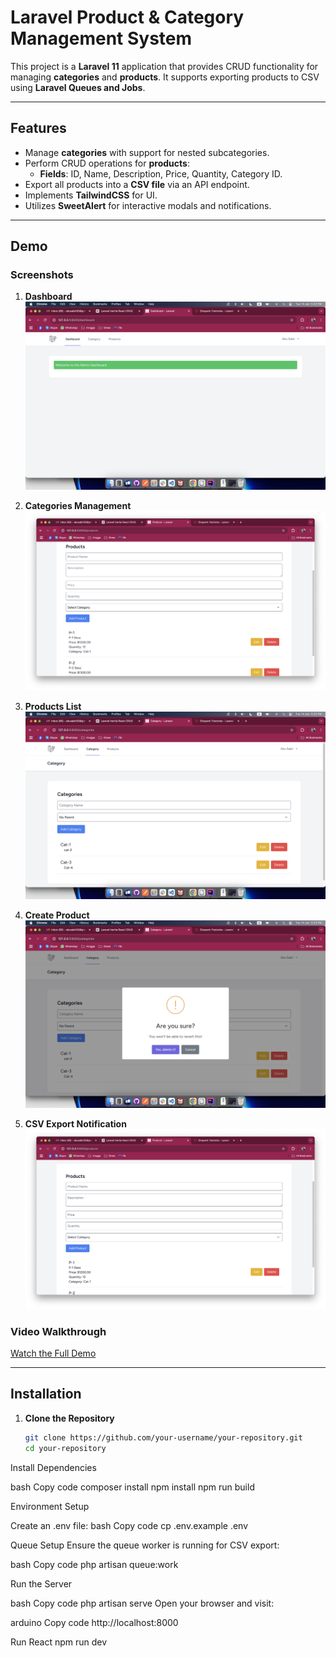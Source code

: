 # Laravel Product & Category Management System

This project is a **Laravel 11** application that provides CRUD functionality for managing **categories** and **products**. It supports exporting products to CSV using **Laravel Queues and Jobs**. 

---

## Features

- Manage **categories** with support for nested subcategories.
- Perform CRUD operations for **products**:
  - **Fields**: ID, Name, Description, Price, Quantity, Category ID.
- Export all products into a **CSV file** via an API endpoint.
- Implements **TailwindCSS** for UI.
- Utilizes **SweetAlert** for interactive modals and notifications.

---

## Demo

### Screenshots
1. **Dashboard**  
   ![Dashboard](screen/1.png)

2. **Categories Management**  
   ![Categories Management](screen/2.png)

3. **Products List**  
   ![Products List](screen/3.png)

4. **Create Product**  
   ![Create Product](screen/4.png)

5. **CSV Export Notification**  
   ![CSV Export](screen/5.png)

### Video Walkthrough
[Watch the Full Demo](screen/v.mp4)

---

## Installation

1. **Clone the Repository**
   ```bash
   git clone https://github.com/your-username/your-repository.git
   cd your-repository


Install Dependencies

bash
Copy code
composer install
npm install
npm run build

Environment Setup

Create an .env file:
bash
Copy code
cp .env.example .env

Queue Setup Ensure the queue worker is running for CSV export:

bash
Copy code
php artisan queue:work

Run the Server

bash
Copy code
php artisan serve
Open your browser and visit:

arduino
Copy code
http://localhost:8000

Run React
npm run dev
